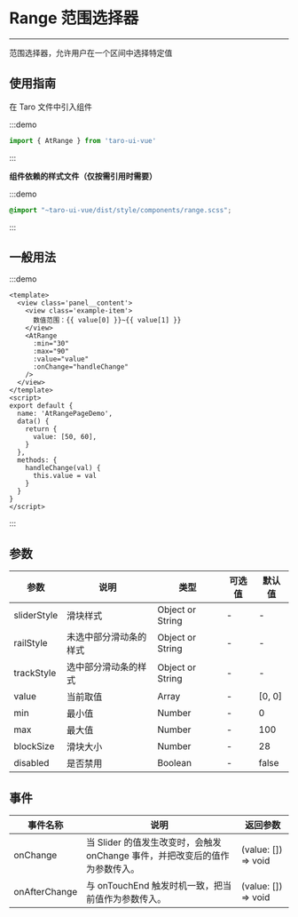 # Range 范围选择器

---
范围选择器，允许用户在一个区间中选择特定值

## 使用指南
在 Taro 文件中引入组件

:::demo
```js
import { AtRange } from 'taro-ui-vue'
```
:::

**组件依赖的样式文件（仅按需引用时需要）**

:::demo
```scss
@import "~taro-ui-vue/dist/style/components/range.scss";
```
:::

## 一般用法

:::demo

```vue
<template>
  <view class='panel__content'>
    <view class='example-item'>
      数值范围：{{ value[0] }}~{{ value[1] }}
    </view>
    <AtRange
      :min="30"
      :max="90"
      :value="value"
      :onChange="handleChange"
    />
  </view>
</template>
<script>
export default {
  name: 'AtRangePageDemo',
  data() {
    return {
      value: [50, 60],
    }
  },
  methods: {
    handleChange(val) {
      this.value = val
    }
  }
}
</script>
```

:::

## 参数

| 参数       | 说明       | 类型    | 可选值    | 默认值   |
| ---------- | -------- | ------- | -------- | -------- |
| sliderStyle | 滑块样式 | Object or String  | - | - |
| railStyle | 未选中部分滑动条的样式 | Object or String  | - | - |
| trackStyle | 选中部分滑动条的样式 | Object or String  | - | - |
| value | 当前取值 | Array  | - | [0, 0] |
| min | 最小值 | Number  | - | 0 |
| max | 最大值 | Number  | - | 100 |
| blockSize | 滑块大小 | Number  | - | 28 |
| disabled | 是否禁用 | Boolean  | - | false |

## 事件

| 事件名称 | 说明          | 返回参数  |
|---------- |-------------- |---------- |
| onChange | 当 Slider 的值发生改变时，会触发 onChange 事件，并把改变后的值作为参数传入。 | (value: []) => void  |
| onAfterChange | 与 onTouchEnd 触发时机一致，把当前值作为参数传入。 | (value: []) => void |
